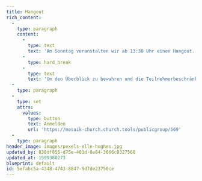 ```yaml
---
title: Hangout
rich_content:
  -
    type: paragraph
    content:
      -
        type: text
        text: 'Am Sonntag veranstalten wir ab 13:30 Uhr einen Hangout.'
      -
        type: hard_break
      -
        type: text
        text: 'Um den Überblick zu bewahren und die Teilnehmerbeschränkung einzuhalten, ist es wichtig, dass du dich anmeldest. Nähere Infos erhältst du per Mail / WhatsApp. '
  -
    type: paragraph
  -
    type: set
    attrs:
      values:
        type: button
        text: Anmelden
        url: 'https://mosaik-church.church.tools/publicgroup/569'
  -
    type: paragraph
header_image: images/pexels-elle-hughes.jpg
updated_by: 838df855-d75e-401d-8e84-3666c8327568
updated_at: 1599380273
blueprint: default
id: 5efabc5a-4348-4743-8847-9d7de23750ce
---
```

